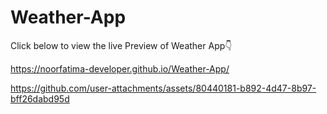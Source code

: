 # Weather-App

Click below to view the live Preview of Weather App👇

https://noorfatima-developer.github.io/Weather-App/

https://github.com/user-attachments/assets/80440181-b892-4d47-8b97-bff26dabd95d
